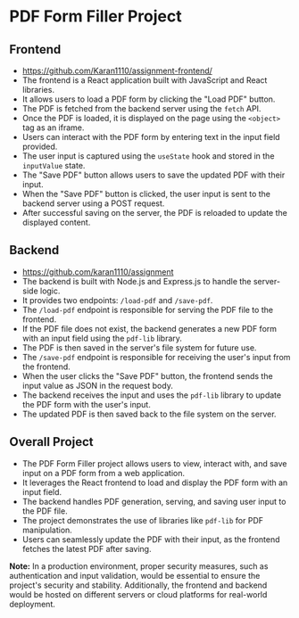 # PDF Form Filler Project

## Frontend
 - https://github.com/Karan1110/assignment-frontend/
- The frontend is a React application built with JavaScript and React libraries.
- It allows users to load a PDF form by clicking the "Load PDF" button.
- The PDF is fetched from the backend server using the `fetch` API.
- Once the PDF is loaded, it is displayed on the page using the `<object>` tag as an iframe.
- Users can interact with the PDF form by entering text in the input field provided.
- The user input is captured using the `useState` hook and stored in the `inputValue` state.
- The "Save PDF" button allows users to save the updated PDF with their input.
- When the "Save PDF" button is clicked, the user input is sent to the backend server using a POST request.
- After successful saving on the server, the PDF is reloaded to update the displayed content.

## Backend
 - https://github.com/karan1110/assignment
- The backend is built with Node.js and Express.js to handle the server-side logic.
- It provides two endpoints: `/load-pdf` and `/save-pdf`.
- The `/load-pdf` endpoint is responsible for serving the PDF file to the frontend.
- If the PDF file does not exist, the backend generates a new PDF form with an input field using the `pdf-lib` library.
- The PDF is then saved in the server's file system for future use.
- The `/save-pdf` endpoint is responsible for receiving the user's input from the frontend.
- When the user clicks the "Save PDF" button, the frontend sends the input value as JSON in the request body.
- The backend receives the input and uses the `pdf-lib` library to update the PDF form with the user's input.
- The updated PDF is then saved back to the file system on the server.

## Overall Project

- The PDF Form Filler project allows users to view, interact with, and save input on a PDF form from a web application.
- It leverages the React frontend to load and display the PDF form with an input field.
- The backend handles PDF generation, serving, and saving user input to the PDF file.
- The project demonstrates the use of libraries like `pdf-lib` for PDF manipulation.
- Users can seamlessly update the PDF with their input, as the frontend fetches the latest PDF after saving.

**Note:** In a production environment, proper security measures, such as authentication and input validation, would be essential to ensure the project's security and stability. Additionally, the frontend and backend would be hosted on different servers or cloud platforms for real-world deployment.
